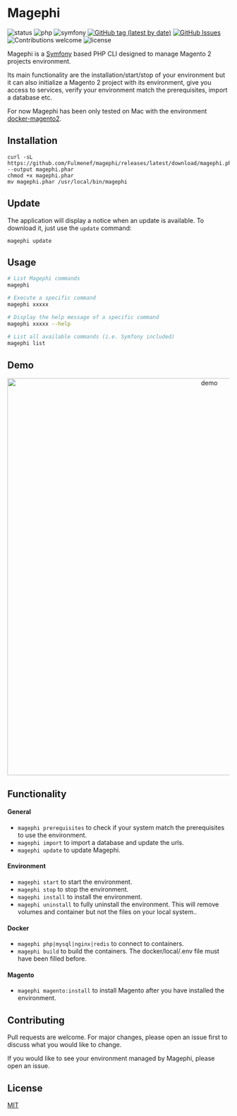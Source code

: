 # Magephi
![status](https://img.shields.io/badge/status-beta-important.svg?cacheSeconds=2592000)
![php](https://img.shields.io/badge/php-^7.4-blue.svg?cacheSeconds=2592000)
![symfony](https://img.shields.io/badge/symfony-5.0.2-darkgreen.svg?cacheSeconds=2592000)
[![GitHub tag (latest by date)](https://img.shields.io/github/v/tag/fulmenef/magephi.svg)](https://github.com/fulmenef/magephi/tags)
[![GitHub Issues](https://img.shields.io/github/issues/fulmenef/magephi.svg)](https://github.com/fulmenef/magephi/issues)
![Contributions welcome](https://img.shields.io/badge/contributions-welcome-green.svg)
![license](https://img.shields.io/badge/license-MIT-purple.svg?cacheSeconds=2592000)

Magephi is a [Symfony](https://github.com/symfony/symfony) based PHP CLI designed to manage Magento 2 projects environment.

Its main functionality are the installation/start/stop of your environment but it can also initialize a Magento 2 project
 with its environment, give you access to services, verify your environment match the prerequisites, import a database etc.
 
For now Magephi has been only tested on Mac with the environment [docker-magento2](https://github.com/EmakinaFR/docker-magento2).

## Installation

```
curl -sL https://github.com/Fulmenef/magephi/releases/latest/download/magephi.phar --output magephi.phar
chmod +x magephi.phar
mv magephi.phar /usr/local/bin/magephi
```

## Update

The application will display a notice when an update is available. To download it, just use the `update` command:

```
magephi update
```

## Usage

```bash
# List Magephi commands
magephi 

# Execute a specific command
magephi xxxxx

# Display the help message of a specific command
magephi xxxxx --help

# List all available commands (i.e. Symfony included)
magephi list
```

## Demo

<p align="center">
  <img src="https://gist.githubusercontent.com/fulmenef/6d269a661b9ef62c015d0b961b34d762/raw/22420f21ec32705b6aecd78a0f02eb25a191b608/magephi.gif"
    width="900" alt="demo"/>
</p>

## Functionality

#### General
- `magephi prerequisites` to check if your system match the prerequisites to use the environment.
- `magephi import` to import a database and update the urls.
- `magephi update` to update Magephi.

#### Environment
- `magephi start` to start the environment.
- `magephi stop` to stop the environment.
- `magephi install` to install the environment.
- `magephi uninstall` to fully uninstall the environment. This will remove volumes and container but not the files on your local system..

#### Docker
- `magephi php|mysql|nginx|redis` to connect to containers.
- `magephi build` to build the containers. The docker/local/.env file must have been filled before.

#### Magento
- `magephi magento:install` to install Magento after you have installed the environment.

## Contributing
Pull requests are welcome. For major changes, please open an issue first to discuss what you would like to change.

If you would like to see your environment managed by Magephi, please open an issue.

## License
[MIT](https://choosealicense.com/licenses/mit/)